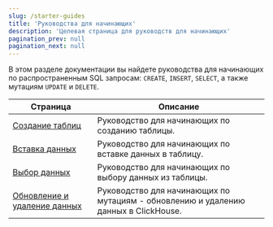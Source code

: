 ```yaml
---
slug: /starter-guides
title: 'Руководства для начинающих'
description: 'Целевая страница для руководств для начинающих'
pagination_prev: null
pagination_next: null
---
```


В этом разделе документации вы найдете руководства для начинающих по распространенным SQL запросам: `CREATE`, `INSERT`, `SELECT`, а также мутациям `UPDATE` и `DELETE`.

| Страница                                                   | Описание                                                               |
|------------------------------------------------------------|------------------------------------------------------------------------|
| [Создание таблиц](../guides/creating-tables.md)           | Руководство для начинающих по созданию таблицы.                        |
| [Вставка данных](../guides/inserting-data.md)             | Руководство для начинающих по вставке данных в таблицу.                |
| [Выбор данных](../guides/writing-queries.md)              | Руководство для начинающих по выбору данных из таблицы.                |
| [Обновление и удаление данных](../guides/developer/mutations.md) | Руководство для начинающих по мутациям - обновлению и удалению данных в ClickHouse. |

